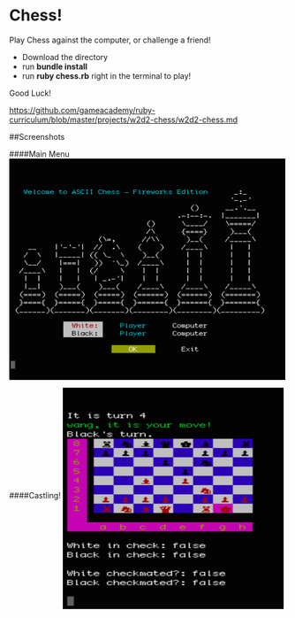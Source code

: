 # Chess!
Play Chess against the computer, or challenge a friend!


+ Download the directory 
+ run **bundle install**
+ run **ruby chess.rb** right in the terminal to play!

Good Luck!

https://github.com/gameacademy/ruby-curriculum/blob/master/projects/w2d2-chess/w2d2-chess.md

##Screenshots

####Main Menu
<img src=./game/screenshots/main_menu.png 
  align=middle width=500 height=400 />

####Castling!
<img src=./game/screenshots/castle.png 
  align=middle width=400 height=400 />
